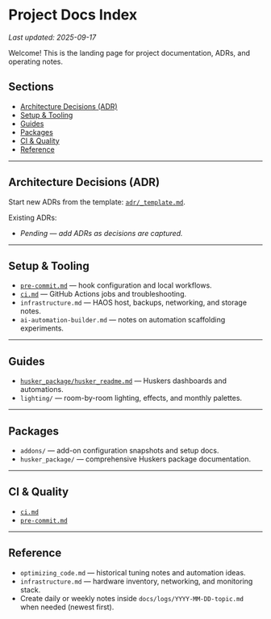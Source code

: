 # Project Docs Index

_Last updated: 2025-09-17_

Welcome! This is the landing page for project documentation, ADRs, and operating notes.

## Sections
- [Architecture Decisions (ADR)](#architecture-decisions-adr)
- [Setup & Tooling](#setup--tooling)
- [Guides](#guides)
- [Packages](#packages)
- [CI & Quality](#ci--quality)
- [Reference](#reference)

---

## Architecture Decisions (ADR)

Start new ADRs from the template: [`adr/_template.md`](./adr/_template.md).

Existing ADRs:
- _Pending — add ADRs as decisions are captured._

---

## Setup & Tooling

- [`pre-commit.md`](./pre-commit.md) — hook configuration and local workflows.
- [`ci.md`](./ci.md) — GitHub Actions jobs and troubleshooting.
- `infrastructure.md` — HAOS host, backups, networking, and storage notes.
- `ai-automation-builder.md` — notes on automation scaffolding experiments.

---

## Guides

- [`husker_package/husker_readme.md`](./husker_package/husker_readme.md) — Huskers dashboards and automations.
- `lighting/` — room-by-room lighting, effects, and monthly palettes.

---

## Packages

- `addons/` — add-on configuration snapshots and setup docs.
- `husker_package/` — comprehensive Huskers package documentation.

---

## CI & Quality

- [`ci.md`](./ci.md)
- [`pre-commit.md`](./pre-commit.md)

---

## Reference

- `optimizing_code.md` — historical tuning notes and automation ideas.
- `infrastructure.md` — hardware inventory, networking, and monitoring stack.
- Create daily or weekly notes inside `docs/logs/YYYY-MM-DD-topic.md` when needed (newest first).
